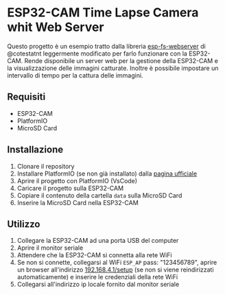# ESP32-CAM Time Lapse Camera whit Web Server
Questo progetto è un esempio tratto dalla libreria [esp-fs-webserver](https://github.com/cotestatnt/esp-fs-webserver) di @cotestatnt leggermente modificato per farlo funzionare con la ESP32-CAM. Rende disponibile un server web per la gestione della ESP32-CAM e la visualizzazione delle immagini catturate. Inoltre è possibile impostare un intervallo di tempo per la cattura delle immagini.

## Requisiti
- ESP32-CAM
- PlatformIO
- MicroSD Card

## Installazione
1. Clonare il repository
2. Installare PlatformIO (se non già installato) dalla [pagina ufficiale](https://platformio.org/)
3. Aprire il progetto con PlatformIO (VsCode)
4. Caricare il progetto sulla ESP32-CAM
5. Copiare il contenuto della cartella `data` sulla MicroSD Card
6. Inserire la MicroSD Card nella ESP32-CAM

## Utilizzo
1. Collegare la ESP32-CAM ad una porta USB del computer
2. Aprire il monitor seriale
3. Attendere che la ESP32-CAM si connetta alla rete WiFi
4. Se non si connette, collegarsi al WiFi `ESP_AP` pass: "123456789", aprire un browser all'indirizzo [192.168.4.1/setup](192.168.4.1/setup) (se non si viene reindirizzati automaticamente) e inserire le credenziali della rete WiFi
5. Collegarsi all'indirizzo ip locale fornito dal monitor seriale